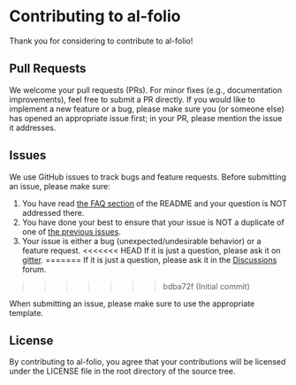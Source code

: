 # Contributing to al-folio
Thank you for considering to contribute to al-folio!


## Pull Requests
We welcome your pull requests (PRs).
For minor fixes (e.g., documentation improvements), feel free to submit a PR directly.
If you would like to implement a new feature or a bug, please make sure you (or someone else) has opened an appropriate issue first; in your PR, please mention the issue it addresses.


## Issues
We use GitHub issues to track bugs and feature requests.
Before submitting an issue, please make sure:

1. You have read [the FAQ section](https://github.com/alshedivat/al-folio#faq) of the README and your question is NOT addressed there.
2. You have done your best to ensure that your issue is NOT a duplicate of one of [the previous issues](https://github.com/alshedivat/al-folio/issues).
3. Your issue is either a bug (unexpected/undesirable behavior) or a feature request.
<<<<<<< HEAD
If it is just a question, please ask it on [gitter](https://gitter.im/alshedivat/al-folio).
=======
If it is just a question, please ask it in the [Discussions](https://github.com/alshedivat/al-folio/discussions) forum.
>>>>>>> bdba72f (Initial commit)

When submitting an issue, please make sure to use the appropriate template.


## License
By contributing to al-folio, you agree that your contributions will be licensed
under the LICENSE file in the root directory of the source tree.
